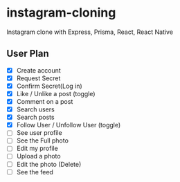 # instagram-cloning

Instagram clone with Express, Prisma, React, React Native

## User Plan

- [x] Create account
- [x] Request Secret
- [x] Confirm Secret(Log in)
- [x] Like / Unlike a post (toggle)
- [x] Comment on a post
- [x] Search users
- [x] Search posts
- [x] Follow User / Unfollow User (toggle)
- [ ] See user profile
- [ ] See the Full photo
- [ ] Edit my profile
- [ ] Upload a photo
- [ ] Edit the photo (Delete)
- [ ] See the feed
